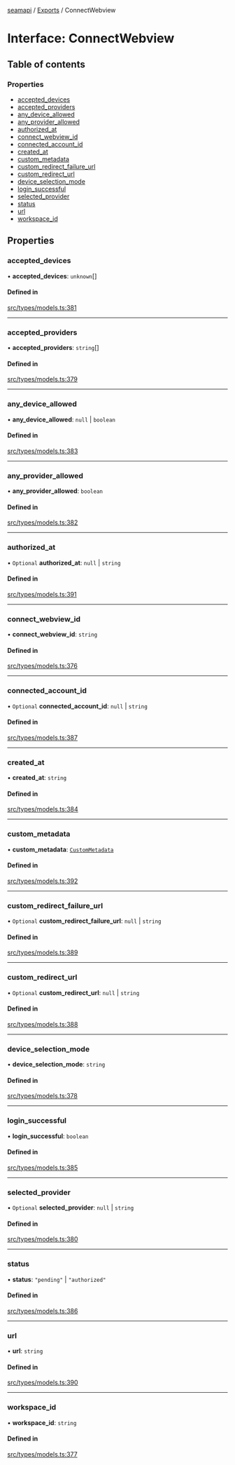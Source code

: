 [seamapi](../README.md) / [Exports](../modules.md) / ConnectWebview

# Interface: ConnectWebview

## Table of contents

### Properties

- [accepted\_devices](ConnectWebview.md#accepted_devices)
- [accepted\_providers](ConnectWebview.md#accepted_providers)
- [any\_device\_allowed](ConnectWebview.md#any_device_allowed)
- [any\_provider\_allowed](ConnectWebview.md#any_provider_allowed)
- [authorized\_at](ConnectWebview.md#authorized_at)
- [connect\_webview\_id](ConnectWebview.md#connect_webview_id)
- [connected\_account\_id](ConnectWebview.md#connected_account_id)
- [created\_at](ConnectWebview.md#created_at)
- [custom\_metadata](ConnectWebview.md#custom_metadata)
- [custom\_redirect\_failure\_url](ConnectWebview.md#custom_redirect_failure_url)
- [custom\_redirect\_url](ConnectWebview.md#custom_redirect_url)
- [device\_selection\_mode](ConnectWebview.md#device_selection_mode)
- [login\_successful](ConnectWebview.md#login_successful)
- [selected\_provider](ConnectWebview.md#selected_provider)
- [status](ConnectWebview.md#status)
- [url](ConnectWebview.md#url)
- [workspace\_id](ConnectWebview.md#workspace_id)

## Properties

### accepted\_devices

• **accepted\_devices**: `unknown`[]

#### Defined in

[src/types/models.ts:381](https://github.com/seamapi/javascript/blob/main/src/types/models.ts#L381)

___

### accepted\_providers

• **accepted\_providers**: `string`[]

#### Defined in

[src/types/models.ts:379](https://github.com/seamapi/javascript/blob/main/src/types/models.ts#L379)

___

### any\_device\_allowed

• **any\_device\_allowed**: ``null`` \| `boolean`

#### Defined in

[src/types/models.ts:383](https://github.com/seamapi/javascript/blob/main/src/types/models.ts#L383)

___

### any\_provider\_allowed

• **any\_provider\_allowed**: `boolean`

#### Defined in

[src/types/models.ts:382](https://github.com/seamapi/javascript/blob/main/src/types/models.ts#L382)

___

### authorized\_at

• `Optional` **authorized\_at**: ``null`` \| `string`

#### Defined in

[src/types/models.ts:391](https://github.com/seamapi/javascript/blob/main/src/types/models.ts#L391)

___

### connect\_webview\_id

• **connect\_webview\_id**: `string`

#### Defined in

[src/types/models.ts:376](https://github.com/seamapi/javascript/blob/main/src/types/models.ts#L376)

___

### connected\_account\_id

• `Optional` **connected\_account\_id**: ``null`` \| `string`

#### Defined in

[src/types/models.ts:387](https://github.com/seamapi/javascript/blob/main/src/types/models.ts#L387)

___

### created\_at

• **created\_at**: `string`

#### Defined in

[src/types/models.ts:384](https://github.com/seamapi/javascript/blob/main/src/types/models.ts#L384)

___

### custom\_metadata

• **custom\_metadata**: [`CustomMetadata`](../modules.md#custommetadata)

#### Defined in

[src/types/models.ts:392](https://github.com/seamapi/javascript/blob/main/src/types/models.ts#L392)

___

### custom\_redirect\_failure\_url

• `Optional` **custom\_redirect\_failure\_url**: ``null`` \| `string`

#### Defined in

[src/types/models.ts:389](https://github.com/seamapi/javascript/blob/main/src/types/models.ts#L389)

___

### custom\_redirect\_url

• `Optional` **custom\_redirect\_url**: ``null`` \| `string`

#### Defined in

[src/types/models.ts:388](https://github.com/seamapi/javascript/blob/main/src/types/models.ts#L388)

___

### device\_selection\_mode

• **device\_selection\_mode**: `string`

#### Defined in

[src/types/models.ts:378](https://github.com/seamapi/javascript/blob/main/src/types/models.ts#L378)

___

### login\_successful

• **login\_successful**: `boolean`

#### Defined in

[src/types/models.ts:385](https://github.com/seamapi/javascript/blob/main/src/types/models.ts#L385)

___

### selected\_provider

• `Optional` **selected\_provider**: ``null`` \| `string`

#### Defined in

[src/types/models.ts:380](https://github.com/seamapi/javascript/blob/main/src/types/models.ts#L380)

___

### status

• **status**: ``"pending"`` \| ``"authorized"``

#### Defined in

[src/types/models.ts:386](https://github.com/seamapi/javascript/blob/main/src/types/models.ts#L386)

___

### url

• **url**: `string`

#### Defined in

[src/types/models.ts:390](https://github.com/seamapi/javascript/blob/main/src/types/models.ts#L390)

___

### workspace\_id

• **workspace\_id**: `string`

#### Defined in

[src/types/models.ts:377](https://github.com/seamapi/javascript/blob/main/src/types/models.ts#L377)
